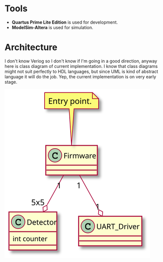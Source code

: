 # Tools

* **Quartus Prime Lite Edition** is used for development.
* **ModelSim-Altera** is used for simulation.

# Architecture

I don't know Veriog so I don't know if I'm going in a good direction, anyway here is class diagram  of current implementation. I know that class diagrams might not suit perfectly to HDL languages, but since UML is kind of abstract language it will do the job. Yep, the current implementation is on very early stage.

![class diagram](../../Documentation/Diagrams/CPLDFirmwareClassDiagram.svg)
